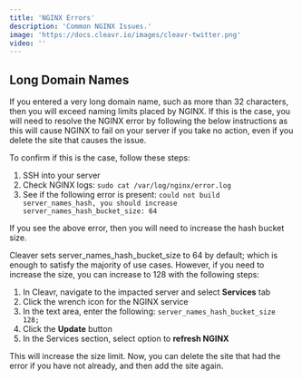 ```yaml
---
title: 'NGINX Errors'
description: 'Common NGINX Issues.'
image: 'https://docs.cleavr.io/images/cleavr-twitter.png'
video: ''
---
```


## Long Domain Names
If you entered a very long domain name, such as more than 32 characters, then you will exceed naming limits placed by NGINX. 
If this is the case, you will need to resolve the NGINX error by following the below instructions as this will cause NGINX to 
fail on your server if you take no action, even if you delete the site that causes the issue. 

To confirm if this is the case, follow these steps: 

1. SSH into your server 
2. Check NGINX logs: `sudo cat /var/log/nginx/error.log`
3. See if the following error is present: `could not build server_names_hash, you should increase server_names_hash_bucket_size: 64`

If you see the above error, then you will need to increase the hash bucket size.

Cleaver sets server_names_hash_bucket_size to 64 by default; which is enough to satisfy the majority of use cases. 
However, if you need to increase the size, you can increase to 128 with the following steps: 

1. In Cleavr, navigate to the impacted server and select **Services** tab
2. Click the wrench icon for the NGINX service
4. In the text area, enter the following: `server_names_hash_bucket_size 128;`
5. Click the **Update** button
6. In the Services section, select option to **refresh NGINX**

This will increase the size limit. Now, you can delete the site that had the error if you have not already, and then add the site again.
